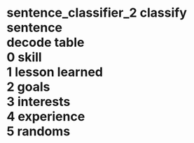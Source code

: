 # sentence_classifier_2 classify sentence<br /> decode table<br /> 0	skill<br /> 1	lesson learned<br /> 2	goals<br /> 3	interests<br /> 4	experience<br /> 5	randoms<br />

